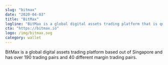 ```yaml
---
slug: "bitmax"
date: "2020-04-03"
title: "BitMax"
logline: "BitMax is a global digital assets trading platform that is quickly becoming a leading exchange in China, Korea, and Japan. BitMax listed SOL on July 20th, 2020."
cta: "https://bitmax.io"
logo: /img/bitmax.svg
category: wallet
---
```


BitMax is a global digital assets trading platform based out of Singapore and has over 190 trading pairs and 40 different margin trading pairs.
